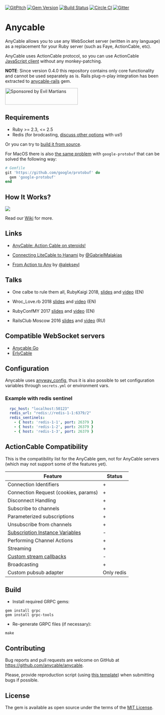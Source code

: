 [![GitPitch](https://gitpitch.com/assets/badge.svg)](https://gitpitch.com/anycable/anycable/master?grs=github) [![Gem Version](https://badge.fury.io/rb/anycable.svg)](https://rubygems.org/gems/anycable) [![Build Status](https://travis-ci.org/anycable/anycable.svg?branch=master)](https://travis-ci.org/anycable/anycable) [![Circle CI](https://circleci.com/gh/anycable/anycable/tree/master.svg?style=svg)](https://circleci.com/gh/anycable/anycable/tree/master)
[![Gitter](https://img.shields.io/badge/gitter-join%20chat%20%E2%86%92-brightgreen.svg)](https://gitter.im/anycable/Lobby)

# Anycable

AnyCable allows you to use any WebSocket server (written in any language) as a replacement for your Ruby server (such as Faye, ActionCable, etc).

AnyCable uses ActionCable protocol, so you can use ActionCable [JavaScript client](https://www.npmjs.com/package/actioncable) without any monkey-patching.

**NOTE**: Since version 0.4.0 this repository contains only core functionality and cannot be used separately as is.
Rails plug-n-play integration has been extracted to [anycable-rails](https://github.com/anycable/anycable-rails) gem.

<a href="https://evilmartians.com/">
<img src="https://evilmartians.com/badges/sponsored-by-evil-martians.svg" alt="Sponsored by Evil Martians" width="236" height="54"></a>

## Requirements

- Ruby >= 2.3, <= 2.5
- Redis (for brodcasting, [discuss other options](https://github.com/anycable/anycable/issues/2) with us!)

Or you can try to [build it from source](https://github.com/grpc/grpc/blob/master/INSTALL.md#build-from-source).

For MacOS there is also [the same problem](https://github.com/google/protobuf/issues/4098) with `google-protobuf` that can be solved
the following way:

```ruby
# Gemfile
git 'https://github.com/google/protobuf' do
  gem 'google-protobuf'
end
```

## How It Works?

![](https://s3.amazonaws.com/anycable/Scheme.png)

Read our [Wiki](https://github.com/anycable/anycable/wiki) for more.

## Links

- [AnyCable: Action Cable on steroids!](https://evilmartians.com/chronicles/anycable-actioncable-on-steroids)

- [Connecting LiteCable to Hanami](http://gabrielmalakias.com.br/ruby/hanami/iot/2017/05/26/websockets-connecting-litecable-to-hanami.html) by [@GabrielMalakias](https://github.com/GabrielMalakias)

- [From Action to Any](https://medium.com/@leshchuk/from-action-to-any-1e8d863dd4cf) by [@alekseyl](https://github.com/alekseyl)

## Talks

- One calbe to rule them all, RubyKaigi 2018, [slides](https://speakerdeck.com/palkan/rubykaigi-2018-anycable-one-cable-to-rule-them-all) and [video](https://www.youtube.com/watch?v=jXCPuNICT8s) (EN)

- Wroc_Love.rb 2018 [slides](https://speakerdeck.com/palkan/wroc-love-dot-rb-2018-cables-cables-cables) and [video](https://www.youtube.com/watch?v=AUxFFOehiy0) (EN)

- RubyConfMY 2017 [slides](https://speakerdeck.com/palkan/rubyconf-malaysia-2017-anycable) and [video](https://www.youtube.com/watch?v=j5oFx525zNw) (EN)

- RailsClub Moscow 2016 [slides](https://speakerdeck.com/palkan/railsclub-moscow-2016-anycable) and [video](https://www.youtube.com/watch?v=-k7GQKuBevY&list=PLiWUIs1hSNeOXZhotgDX7Y7qBsr24cu7o&index=4) (RU)


## Compatible WebSocket servers

- [Anycable Go](https://github.com/anycable/anycable-go)
- [ErlyCable](https://github.com/anycable/erlycable)

## Configuration

Anycable uses [anyway_config](https://github.com/palkan/anyway_config), thus it is also possible to set configuration variables through `secrets.yml` or environment vars.

### Example with redis sentinel

```yaml
  rpc_host: "localhost:50123"
  redis_url: "redis://redis-1-1:6379/2"
  redis_sentinels:
    - { host: 'redis-1-1', port: 26379 }
    - { host: 'redis-1-2', port: 26379 }
    - { host: 'redis-1-3', port: 26379 }
```

## ActionCable Compatibility

This is the compatibility list for the AnyCable gem, not for AnyCable servers (which may not support some of the features yet).

Feature                  | Status
-------------------------|--------
Connection Identifiers   | +
Connection Request (cookies, params) | +
Disconnect Handling | +
Subscribe to channels | +
Parameterized subscriptions | +
Unsubscribe from channels | +
[Subscription Instance Variables](http://edgeapi.rubyonrails.org/classes/ActionCable/Channel/Streams.html) | -
Performing Channel Actions | +
Streaming | +
[Custom stream callbacks](http://edgeapi.rubyonrails.org/classes/ActionCable/Channel/Streams.html) | -
Broadcasting | +
Custom pubsub adapter | Only redis

## Build

- Install required GRPC gems:

```
gem install grpc
gem install grpc-tools
```

- Re-generate GRPC files (if necessary):

```
make
```

## Contributing

Bug reports and pull requests are welcome on GitHub at https://github.com/anycable/anycable.

Please, provide reproduction script (using [this template](https://github.com/anycable/anycable/blob/master/etc/bug_report_template.rb)) when submitting bugs if possible.

## License
The gem is available as open source under the terms of the [MIT License](http://opensource.org/licenses/MIT).
